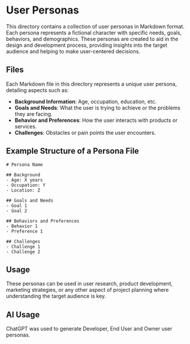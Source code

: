 # User Personas

This directory contains a collection of user personas in Markdown format. Each persona represents a fictional character with specific needs, goals, behaviors, and demographics. These personas are created to aid in the design and development process, providing insights into the target audience and helping to make user-centered decisions.

## Files

Each Markdown file in this directory represents a unique user persona, detailing aspects such as:
- **Background Information**: Age, occupation, education, etc.
- **Goals and Needs**: What the user is trying to achieve or the problems they are facing.
- **Behavior and Preferences**: How the user interacts with products or services.
- **Challenges**: Obstacles or pain points the user encounters.

## Example Structure of a Persona File

```
# Persona Name

## Background
- Age: X years
- Occupation: Y
- Location: Z

## Goals and Needs
- Goal 1
- Goal 2

## Behaviors and Preferences
- Behavior 1
- Preference 1

## Challenges
- Challenge 1
- Challenge 2
```

## Usage

These personas can be used in user research, product development, marketing strategies, or any other aspect of project planning where understanding the target audience is key.

## AI Usage

ChatGPT was used to generate Developer, End User and Owner user personas.
